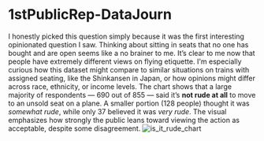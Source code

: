 # 1stPublicRep-DataJourn
I honestly picked this question simply because it was the first interesting opinionated question I saw. Thinking about sitting in seats that no one has bought and are open seems like a no brainer to me.
It’s clear to me now that people have extremely different views on flying etiquette. I'm especially curious how this dataset might compare to similar situations on trains with assigned seating, like the Shinkansen in Japan, or how opinions might differ across race, ethnicity, or income levels.
The chart shows that a large majority of respondents — 690 out of 855 — said it’s **not rude at all** to move to an unsold seat on a plane. A smaller portion (128 people) thought it was *somewhat rude*, while only 37 believed it was *very rude*. The visual emphasizes how strongly the public leans toward viewing the action as acceptable, despite some disagreement.
![is_it_rude_chart](https://github.com/user-attachments/assets/3a3a23fc-da09-4e29-881d-a07b358a8e34)
